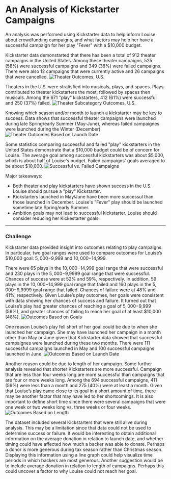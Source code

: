 # An Analysis of Kickstarter Campaigns
An analysis was performed using Kickstarter data to help inform Louise about crowdfunding campaigns, and what factors may help her have a successful campaign for her play "Fever" with a $10,000 budget. 

Kickstarter data demonstarted that there has been a total of 912 theater campaigns in the United States. Among these theater campaigns, 525 (58%) were successful campaigns and 349 (38%) were failed campaigns. There were also 12 campaigns that were currently active and 26 campaigns that were cancelled. 
![Theater Outcomes, U.S.](TheaterOutcomes.png)

Theaters in the U.S. were stratisfied into musicals, plays, and spaces. Plays contributed to theater kickstarters the most, followed by spaces then musicals. Among the 671 "play" kickstarters, 412 (61%) were successful and 250 (37%) failed.
![Theater Subcategory Outcomes, U.S.](TheaterSubsOutcomes.png)

Knowing which season and/or month to launch a kickstarter may be key to success. Data shows that successful theater campaigns were launched during late Spring/early Summer (May-June), whereas failed campaignes were launched during the Winter (December).
![Theater Outcomes Based on Launch Date](TheaterOutcomesBasedonLaunchDate.png)

Some statistics comparing successful and failed "play" kickstarters in the United States demonstrate that a $10,000 budget could be of concern for Louise. The average goal among successful kickstarters was about $5,000, which is about half of Louise's budget. Failed campaigns' goals averaged to be about $10,000.
![Successful vs. Failed Campaigns](DescriptiveStatistics.png)

Major takeaways:
* Both theater and play kickstarters have shown success in the U.S. Louise should pursue a "play" Kickstarter.
* Kickstarters launched in May/June have been more successul than those launched in December. Louise's "Fever" play should be launched sometime late Spring/early Summer.
* Ambition goals may not lead to successful kickstarter. Louise should consider reducing her Kickestarter goals.

---

### Challenge
Kickstarter data provided insight into outcomes relating to play campaigns. In particular, two goal ranges were used to compare outcomes for Louise’s $10,000 goal: $5,000-$9,999 and $10,000-$14,999.

There were 65 plays in the $10,000-$14,999 goal range that were successful and 230 plays in the $5,000-$9,9999 goal range that were successful. Chances of success were at 52% and 59%, respectively. In addition, 59 plays in the $10,000-$14,999 goal range that failed and 160 plays in the $5,000-$9,9999 goal range that failed. Chances of failure were at 48% and 41%, respectively. Given Louise’s play outcomes, her goals were consistent with data showing her chances of success and failure. It turned out that Louise’s play had greater chances of reaching a goal of $5,000-$9,999 (59%), and greater chances of failing to reach her goal of at least $10,000 (48%).
![Outcomes Based on Goals](M1C_OutcomesBasedOnGoals.png)

One reason Louise’s play fell short of her goal could be due to when she launched her campaign. She may have launched her campaign in a month other than May or June given that Kickstarter data showed that successful campaignes were launched during these two months. There were 111 successful campaigns launched in May and 100 successful campaigns launched in June.
![Outcomes Based on Launch Date](M1C_OutcomesBasedOnLaunchDate.png)

Another reason could be due to length of her campaign. Some further analysis revealed that shorter Kickstarters are more successful. Campaign that are less than four weeks long are more successful than campaigns that are four or more weeks long. Among the 694 successful campaigns, 411 (59%) were less than a month and 275 (40%) were at least a month. Given that Louise’s play came close to its goal in a short amount of time, there may be another factor that may have led to her shortcomings. It is also important to define short time since there were several campaigns that were one week or two weeks long vs. three weeks or four weeks.
![Outcomes Based on Length](M1C_OutcomesBasedOnLength.png)

The dataset included several Kickstarters that were still alive during analysis. This may be a limitation since that data could not be used to determine success or failure. It would be interesting to obtain additional information on the average donation in relation to launch date, and whether timing could have affected how much a backer was able to donate. Perhaps a donor is more generous during tax season rather than Christmas season. Displaying this information using a line graph could help visualize time periods in which backers are most generous. Another suggestion would be to include average donation in relation to length of campaigns. Perhaps this could uncover a factor to why Louise could not reach her goal.
